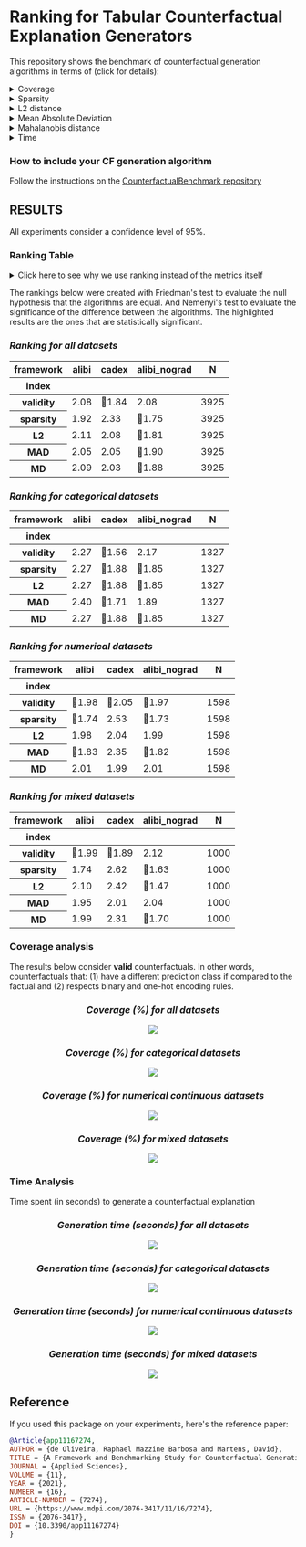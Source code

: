 # Ranking for Tabular Counterfactual Explanation Generators

This repository shows the benchmark of counterfactual generation algorithms in terms of (click for details):

<details>
  <summary>Coverage</summary>

    how many factuals are converted to counterfactuals?

</details>

<details>
  <summary>Sparsity</summary>

    how many features are unchanged?

</details>

<details>
  <summary>L2 distance</summary>

    how far are the counterfactuals from the factual data?

</details>

<details>
  <summary>Mean Absolute Deviation</summary>

    how different are the counterfactuals from the factual data considering feature variations?

</details>

<details>
  <summary>Mahalanobis distance</summary>

    how different are the counterfactuals from the factual data considering the data distribution?

</details>

<details>
  <summary>Time</summary>

    how long does it take to generate a counterfactual?

</details>

### How to include your CF generation algorithm
Follow the instructions on the [CounterfactualBenchmark repository](https://github.com/ADMAntwerp/CounterfactualBenchmark)

## RESULTS

All experiments consider a confidence level of 95%.

### Ranking Table
<details>
  <summary>Click here to see why we use ranking instead of the metrics itself</summary>

Most metrics cannot be directly compared as each algorithm has a different coverage. For example, if one algorithm 
only creates a single counterfactual and has a sparsity of 90%, we cannot say it is better than another algorithm 
that creates 1 000 counterfactuals and with sparsity of 88%. Therefore, the ranking consider these cases, giving a
better picture of the algorithms' performance.

</details>

The rankings below were created with Friedman's test to evaluate the null hypothesis that the algorithms are equal.
And Nemenyi's test to evaluate the significance of the difference between the algorithms.
The highlighted results are the ones that are statistically significant.

<div style="font-style: italic;" markdown="1">

### Ranking for all datasets

</div>


<table id="T_90e05">
  <thead>
    <tr>
      <th class="index_name level0" >framework</th>
      <th id="T_90e05_level0_col0" class="col_heading level0 col0" >alibi</th>
      <th id="T_90e05_level0_col1" class="col_heading level0 col1" >cadex</th>
      <th id="T_90e05_level0_col2" class="col_heading level0 col2" >alibi_nograd</th>
      <th id="T_90e05_level0_col3" class="col_heading level0 col3" >N</th>
    </tr>
    <tr>
      <th class="index_name level0" >index</th>
      <th class="blank col0" >&nbsp;</th>
      <th class="blank col1" >&nbsp;</th>
      <th class="blank col2" >&nbsp;</th>
      <th class="blank col3" >&nbsp;</th>
    </tr>
  </thead>
  <tbody>
    <tr>
      <th id="T_90e05_level0_row0" class="row_heading level0 row0" >validity</th>
      <td id="T_90e05_row0_col0" class="data row0 col0" >2.08</td>
      <td id="T_90e05_row0_col1" class="data row0 col1" >🥇1.84</td>
      <td id="T_90e05_row0_col2" class="data row0 col2" >2.08</td>
      <td id="T_90e05_row0_col3" class="data row0 col3" >3925</td>
    </tr>
    <tr>
      <th id="T_90e05_level0_row1" class="row_heading level0 row1" >sparsity</th>
      <td id="T_90e05_row1_col0" class="data row1 col0" >1.92</td>
      <td id="T_90e05_row1_col1" class="data row1 col1" >2.33</td>
      <td id="T_90e05_row1_col2" class="data row1 col2" >🥇1.75</td>
      <td id="T_90e05_row1_col3" class="data row1 col3" >3925</td>
    </tr>
    <tr>
      <th id="T_90e05_level0_row2" class="row_heading level0 row2" >L2</th>
      <td id="T_90e05_row2_col0" class="data row2 col0" >2.11</td>
      <td id="T_90e05_row2_col1" class="data row2 col1" >2.08</td>
      <td id="T_90e05_row2_col2" class="data row2 col2" >🥇1.81</td>
      <td id="T_90e05_row2_col3" class="data row2 col3" >3925</td>
    </tr>
    <tr>
      <th id="T_90e05_level0_row3" class="row_heading level0 row3" >MAD</th>
      <td id="T_90e05_row3_col0" class="data row3 col0" >2.05</td>
      <td id="T_90e05_row3_col1" class="data row3 col1" >2.05</td>
      <td id="T_90e05_row3_col2" class="data row3 col2" >🥇1.90</td>
      <td id="T_90e05_row3_col3" class="data row3 col3" >3925</td>
    </tr>
    <tr>
      <th id="T_90e05_level0_row4" class="row_heading level0 row4" >MD</th>
      <td id="T_90e05_row4_col0" class="data row4 col0" >2.09</td>
      <td id="T_90e05_row4_col1" class="data row4 col1" >2.03</td>
      <td id="T_90e05_row4_col2" class="data row4 col2" >🥇1.88</td>
      <td id="T_90e05_row4_col3" class="data row4 col3" >3925</td>
    </tr>
  </tbody>
</table>


<div style="font-style: italic;" markdown="1">

### Ranking for categorical datasets

</div>


<table id="T_4f4f2">
  <thead>
    <tr>
      <th class="index_name level0" >framework</th>
      <th id="T_4f4f2_level0_col0" class="col_heading level0 col0" >alibi</th>
      <th id="T_4f4f2_level0_col1" class="col_heading level0 col1" >cadex</th>
      <th id="T_4f4f2_level0_col2" class="col_heading level0 col2" >alibi_nograd</th>
      <th id="T_4f4f2_level0_col3" class="col_heading level0 col3" >N</th>
    </tr>
    <tr>
      <th class="index_name level0" >index</th>
      <th class="blank col0" >&nbsp;</th>
      <th class="blank col1" >&nbsp;</th>
      <th class="blank col2" >&nbsp;</th>
      <th class="blank col3" >&nbsp;</th>
    </tr>
  </thead>
  <tbody>
    <tr>
      <th id="T_4f4f2_level0_row0" class="row_heading level0 row0" >validity</th>
      <td id="T_4f4f2_row0_col0" class="data row0 col0" >2.27</td>
      <td id="T_4f4f2_row0_col1" class="data row0 col1" >🥇1.56</td>
      <td id="T_4f4f2_row0_col2" class="data row0 col2" >2.17</td>
      <td id="T_4f4f2_row0_col3" class="data row0 col3" >1327</td>
    </tr>
    <tr>
      <th id="T_4f4f2_level0_row1" class="row_heading level0 row1" >sparsity</th>
      <td id="T_4f4f2_row1_col0" class="data row1 col0" >2.27</td>
      <td id="T_4f4f2_row1_col1" class="data row1 col1" >🥇1.88</td>
      <td id="T_4f4f2_row1_col2" class="data row1 col2" >🥇1.85</td>
      <td id="T_4f4f2_row1_col3" class="data row1 col3" >1327</td>
    </tr>
    <tr>
      <th id="T_4f4f2_level0_row2" class="row_heading level0 row2" >L2</th>
      <td id="T_4f4f2_row2_col0" class="data row2 col0" >2.27</td>
      <td id="T_4f4f2_row2_col1" class="data row2 col1" >🥇1.88</td>
      <td id="T_4f4f2_row2_col2" class="data row2 col2" >🥇1.85</td>
      <td id="T_4f4f2_row2_col3" class="data row2 col3" >1327</td>
    </tr>
    <tr>
      <th id="T_4f4f2_level0_row3" class="row_heading level0 row3" >MAD</th>
      <td id="T_4f4f2_row3_col0" class="data row3 col0" >2.40</td>
      <td id="T_4f4f2_row3_col1" class="data row3 col1" >🥇1.71</td>
      <td id="T_4f4f2_row3_col2" class="data row3 col2" >1.89</td>
      <td id="T_4f4f2_row3_col3" class="data row3 col3" >1327</td>
    </tr>
    <tr>
      <th id="T_4f4f2_level0_row4" class="row_heading level0 row4" >MD</th>
      <td id="T_4f4f2_row4_col0" class="data row4 col0" >2.27</td>
      <td id="T_4f4f2_row4_col1" class="data row4 col1" >🥇1.88</td>
      <td id="T_4f4f2_row4_col2" class="data row4 col2" >🥇1.85</td>
      <td id="T_4f4f2_row4_col3" class="data row4 col3" >1327</td>
    </tr>
  </tbody>
</table>


<div style="font-style: italic;" markdown="1">

### Ranking for numerical datasets

</div>


<table id="T_34e7b">
  <thead>
    <tr>
      <th class="index_name level0" >framework</th>
      <th id="T_34e7b_level0_col0" class="col_heading level0 col0" >alibi</th>
      <th id="T_34e7b_level0_col1" class="col_heading level0 col1" >cadex</th>
      <th id="T_34e7b_level0_col2" class="col_heading level0 col2" >alibi_nograd</th>
      <th id="T_34e7b_level0_col3" class="col_heading level0 col3" >N</th>
    </tr>
    <tr>
      <th class="index_name level0" >index</th>
      <th class="blank col0" >&nbsp;</th>
      <th class="blank col1" >&nbsp;</th>
      <th class="blank col2" >&nbsp;</th>
      <th class="blank col3" >&nbsp;</th>
    </tr>
  </thead>
  <tbody>
    <tr>
      <th id="T_34e7b_level0_row0" class="row_heading level0 row0" >validity</th>
      <td id="T_34e7b_row0_col0" class="data row0 col0" >🥇1.98</td>
      <td id="T_34e7b_row0_col1" class="data row0 col1" >🥇2.05</td>
      <td id="T_34e7b_row0_col2" class="data row0 col2" >🥇1.97</td>
      <td id="T_34e7b_row0_col3" class="data row0 col3" >1598</td>
    </tr>
    <tr>
      <th id="T_34e7b_level0_row1" class="row_heading level0 row1" >sparsity</th>
      <td id="T_34e7b_row1_col0" class="data row1 col0" >🥇1.74</td>
      <td id="T_34e7b_row1_col1" class="data row1 col1" >2.53</td>
      <td id="T_34e7b_row1_col2" class="data row1 col2" >🥇1.73</td>
      <td id="T_34e7b_row1_col3" class="data row1 col3" >1598</td>
    </tr>
    <tr>
      <th id="T_34e7b_level0_row2" class="row_heading level0 row2" >L2</th>
      <td id="T_34e7b_row2_col0" class="data row2 col0" >1.98</td>
      <td id="T_34e7b_row2_col1" class="data row2 col1" >2.04</td>
      <td id="T_34e7b_row2_col2" class="data row2 col2" >1.99</td>
      <td id="T_34e7b_row2_col3" class="data row2 col3" >1598</td>
    </tr>
    <tr>
      <th id="T_34e7b_level0_row3" class="row_heading level0 row3" >MAD</th>
      <td id="T_34e7b_row3_col0" class="data row3 col0" >🥇1.83</td>
      <td id="T_34e7b_row3_col1" class="data row3 col1" >2.35</td>
      <td id="T_34e7b_row3_col2" class="data row3 col2" >🥇1.82</td>
      <td id="T_34e7b_row3_col3" class="data row3 col3" >1598</td>
    </tr>
    <tr>
      <th id="T_34e7b_level0_row4" class="row_heading level0 row4" >MD</th>
      <td id="T_34e7b_row4_col0" class="data row4 col0" >2.01</td>
      <td id="T_34e7b_row4_col1" class="data row4 col1" >1.99</td>
      <td id="T_34e7b_row4_col2" class="data row4 col2" >2.01</td>
      <td id="T_34e7b_row4_col3" class="data row4 col3" >1598</td>
    </tr>
  </tbody>
</table>


<div style="font-style: italic;" markdown="1">

### Ranking for mixed datasets

</div>


<table id="T_c86dc">
  <thead>
    <tr>
      <th class="index_name level0" >framework</th>
      <th id="T_c86dc_level0_col0" class="col_heading level0 col0" >alibi</th>
      <th id="T_c86dc_level0_col1" class="col_heading level0 col1" >cadex</th>
      <th id="T_c86dc_level0_col2" class="col_heading level0 col2" >alibi_nograd</th>
      <th id="T_c86dc_level0_col3" class="col_heading level0 col3" >N</th>
    </tr>
    <tr>
      <th class="index_name level0" >index</th>
      <th class="blank col0" >&nbsp;</th>
      <th class="blank col1" >&nbsp;</th>
      <th class="blank col2" >&nbsp;</th>
      <th class="blank col3" >&nbsp;</th>
    </tr>
  </thead>
  <tbody>
    <tr>
      <th id="T_c86dc_level0_row0" class="row_heading level0 row0" >validity</th>
      <td id="T_c86dc_row0_col0" class="data row0 col0" >🥇1.99</td>
      <td id="T_c86dc_row0_col1" class="data row0 col1" >🥇1.89</td>
      <td id="T_c86dc_row0_col2" class="data row0 col2" >2.12</td>
      <td id="T_c86dc_row0_col3" class="data row0 col3" >1000</td>
    </tr>
    <tr>
      <th id="T_c86dc_level0_row1" class="row_heading level0 row1" >sparsity</th>
      <td id="T_c86dc_row1_col0" class="data row1 col0" >1.74</td>
      <td id="T_c86dc_row1_col1" class="data row1 col1" >2.62</td>
      <td id="T_c86dc_row1_col2" class="data row1 col2" >🥇1.63</td>
      <td id="T_c86dc_row1_col3" class="data row1 col3" >1000</td>
    </tr>
    <tr>
      <th id="T_c86dc_level0_row2" class="row_heading level0 row2" >L2</th>
      <td id="T_c86dc_row2_col0" class="data row2 col0" >2.10</td>
      <td id="T_c86dc_row2_col1" class="data row2 col1" >2.42</td>
      <td id="T_c86dc_row2_col2" class="data row2 col2" >🥇1.47</td>
      <td id="T_c86dc_row2_col3" class="data row2 col3" >1000</td>
    </tr>
    <tr>
      <th id="T_c86dc_level0_row3" class="row_heading level0 row3" >MAD</th>
      <td id="T_c86dc_row3_col0" class="data row3 col0" >1.95</td>
      <td id="T_c86dc_row3_col1" class="data row3 col1" >2.01</td>
      <td id="T_c86dc_row3_col2" class="data row3 col2" >2.04</td>
      <td id="T_c86dc_row3_col3" class="data row3 col3" >1000</td>
    </tr>
    <tr>
      <th id="T_c86dc_level0_row4" class="row_heading level0 row4" >MD</th>
      <td id="T_c86dc_row4_col0" class="data row4 col0" >1.99</td>
      <td id="T_c86dc_row4_col1" class="data row4 col1" >2.31</td>
      <td id="T_c86dc_row4_col2" class="data row4 col2" >🥇1.70</td>
      <td id="T_c86dc_row4_col3" class="data row4 col3" >1000</td>
    </tr>
  </tbody>
</table>



### Coverage analysis

The results below consider **valid** counterfactuals. In other words, counterfactuals that: (1) have a different prediction class if compared to the factual and (2) respects binary and one-hot encoding rules.

<div style="font-style: italic; text-align: center;" markdown="1">

### Coverage (%) for all datasets

</div>

<p align="center">
<img src="./charts/validity_chart_all.png">
</p>

<div style="font-style: italic; text-align: center;" markdown="1">

### Coverage (%) for categorical datasets

</div>

<p align="center">
<img src="./charts/validity_chart_cat.png">
</p>

<div style="font-style: italic; text-align: center;" markdown="1">

### Coverage (%) for numerical continuous datasets

</div>

<p align="center">
<img src="./charts/validity_chart_num.png">
</p>

<div style="font-style: italic; text-align: center;" markdown="1">

### Coverage (%) for mixed datasets

</div>

<p align="center">
<img src="./charts/validity_chart_mix.png">
</p>

### Time Analysis
Time spent (in seconds) to generate a counterfactual explanation

<div style="font-style: italic; text-align: center;" markdown="1">

### Generation time (seconds) for all datasets

</div>

<p align="center">
<img src="./charts/cf_generation_time_chart_all.png">
</p>

<div style="font-style: italic; text-align: center;" markdown="1">

### Generation time (seconds) for categorical datasets

</div>

<p align="center">
<img src="./charts/cf_generation_time_chart_cat.png">
</p>

<div style="font-style: italic; text-align: center;" markdown="1">

### Generation time (seconds) for numerical continuous datasets

</div>

<p align="center">
<img src="./charts/cf_generation_time_chart_num.png">
</p>

<div style="font-style: italic; text-align: center;" markdown="1">

### Generation time (seconds) for mixed datasets

</div>

<p align="center">
<img src="./charts/cf_generation_time_chart_mix.png">
</p>



## Reference
If you used this package on your experiments, here's the reference paper:
```bibtex
@Article{app11167274,
AUTHOR = {de Oliveira, Raphael Mazzine Barbosa and Martens, David},
TITLE = {A Framework and Benchmarking Study for Counterfactual Generating Methods on Tabular Data},
JOURNAL = {Applied Sciences},
VOLUME = {11},
YEAR = {2021},
NUMBER = {16},
ARTICLE-NUMBER = {7274},
URL = {https://www.mdpi.com/2076-3417/11/16/7274},
ISSN = {2076-3417},
DOI = {10.3390/app11167274}
}
```
